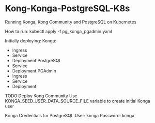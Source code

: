 # Kong-Konga-PostgreSQL-K8s
Running Konga, Kong Community and PostgreSQL on Kubernetes

How to run:
kubectl apply -f pg_konga_pgadmin.yaml

Initially deploying:
Konga:
- Ingress
- Service
- Deployment
PostgreSQL
- Service
- Deployment
PGAdmin
- Ingress
- Service
- Deployment

TODO
Deploy Kong Community
Use KONGA_SEED_USER_DATA_SOURCE_FILE variable to create initial Konga user

Konga Credentials for PostgreSQL
User: konga
Password: konga